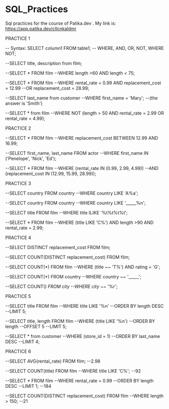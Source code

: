 # SQL_Practices
Sql practices for the course of Patika.dev . My link is: https://app.patika.dev/cllcnkaldmr

PRACTICE 1

-- Syntax: SELECT column1 FROM table1;
-- WHERE, AND, OR, NOT, WHERE NOT;

--SELECT title, description from film;

--SELECT * FROM film
--WHERE length >60 AND length < 75;

--SELECT * FROM film
--WHERE rental_rate = 0.99 AND replacement_cost = 12.99 
--OR replacement_cost = 28.99;

--SELECT last_name from customer
--WHERE first_name = 'Mary';
--(the answer is 'Smith')


--SELECT * from film
--WHERE NOT (length > 50 AND rental_rate = 2.99 OR rental_rate = 4.99);


PRACTICE 2

--SELECT * FROM film
--WHERE replacement_cost BETWEEN 12.99 AND 16.99;

--SELECT first_name, last_name FROM actor
--WHERE first_name IN ('Penelope', 'Nick', 'Ed');

--SELECT * FROM film
--WHERE (rental_rate IN (0.99, 2.99, 4.99))
--AND (replacement_cost IN (12.99, 15.99, 28.99));


PRACTICE 3

--SELECT country FROM country
--WHERE country LIKE 'A%a';

--SELECT country FROM country
--WHERE country LIKE '_____%n';

--SELECT title FROM film
--WHERE title ILIKE '%t%t%t%t';

--SELECT * FROM film
--WHERE (title LIKE 'C%') AND length >90 AND rental_rate = 2.99;


PRACTICE 4

--SELECT DISTINCT replacement_cost FROM film;

--SELECT COUNT(DISTINCT replacement_cost) FROM film;

--SELECT COUNT(*) FROM film
--WHERE (title ~~ 'T%') AND rating = 'G';

--SELECT COUNT(*) FROM country
--WHERE country ~~ '_____';

--SELECT COUNT(*) FROM city
--WHERE city ~~* '%r';


PRACTICE 5

--SELECT title FROM film
--WHERE title LIKE '%n'
--ORDER BY length DESC
--LIMIT 5;


--SELECT title, length FROM film
--WHERE (title LIKE '%n')
--ORDER BY length
--OFFSET 5
--LIMIT 5;

--SELECT * from customer
--WHERE (store_id = 1)
--ORDER BY last_name DESC
--LIMIT 4;


PRACTICE 6

--SELECT AVG(rental_rate) FROM film;  --2.98

--SELECT COUNT(title) FROM film
--WHERE title LIKE 'C%'; --92

--SELECT * FROM film
--WHERE rental_rate = 0.99
--ORDER BY length DESC
--LIMIT 1;  --184

--SELECT COUNT(DISTINCT replacement_cost) FROM film
--WHERE length > 150;  --21 

